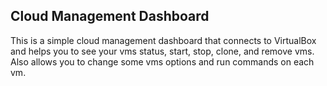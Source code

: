 ## Cloud Management Dashboard
This is a simple cloud management dashboard that connects to VirtualBox and helps you to see your vms status, start, stop, clone, and remove vms. Also allows you to change some vms options and run commands on each vm.
